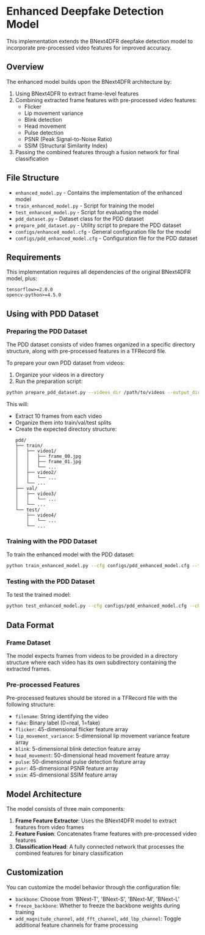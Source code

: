 # Enhanced Deepfake Detection Model

This implementation extends the BNext4DFR deepfake detection model to incorporate pre-processed video features for improved accuracy.

## Overview

The enhanced model builds upon the BNext4DFR architecture by:

1. Using BNext4DFR to extract frame-level features
2. Combining extracted frame features with pre-processed video features:
   - Flicker
   - Lip movement variance
   - Blink detection
   - Head movement
   - Pulse detection
   - PSNR (Peak Signal-to-Noise Ratio)
   - SSIM (Structural Similarity Index)
3. Passing the combined features through a fusion network for final classification

## File Structure

- `enhanced_model.py` - Contains the implementation of the enhanced model
- `train_enhanced_model.py` - Script for training the model
- `test_enhanced_model.py` - Script for evaluating the model
- `pdd_dataset.py` - Dataset class for the PDD dataset
- `prepare_pdd_dataset.py` - Utility script to prepare the PDD dataset
- `configs/enhanced_model.cfg` - General configuration file for the model
- `configs/pdd_enhanced_model.cfg` - Configuration file for the PDD dataset

## Requirements

This implementation requires all dependencies of the original BNext4DFR model, plus:

```
tensorflow>=2.0.0
opencv-python>=4.5.0
```

## Using with PDD Dataset

### Preparing the PDD Dataset

The PDD dataset consists of video frames organized in a specific directory structure, along with pre-processed features in a TFRecord file.

To prepare your own PDD dataset from videos:

1. Organize your videos in a directory
2. Run the preparation script:

```bash
python prepare_pdd_dataset.py --videos_dir /path/to/videos --output_dir ../../datasets/pdd --tfrecord ./pdd_features.tfrecord
```

This will:
- Extract 10 frames from each video
- Organize them into train/val/test splits
- Create the expected directory structure:
  ```
  pdd/
  ├── train/
  │   ├── video1/
  │   │   ├── frame_00.jpg
  │   │   ├── frame_01.jpg
  │   │   └── ...
  │   ├── video2/
  │   │   └── ...
  │   └── ...
  ├── val/
  │   ├── video3/
  │   │   └── ...
  │   └── ...
  └── test/
      ├── video4/
      │   └── ...
      └── ...
  ```

### Training with the PDD Dataset

To train the enhanced model with the PDD dataset:

```bash
python train_enhanced_model.py --cfg configs/pdd_enhanced_model.cfg --tfrecord ./pdd_features.tfrecord
```

### Testing with the PDD Dataset

To test the trained model:

```bash
python test_enhanced_model.py --cfg configs/pdd_enhanced_model.cfg --checkpoint path/to/checkpoint.ckpt --tfrecord ./pdd_features.tfrecord
```

## Data Format

### Frame Dataset

The model expects frames from videos to be provided in a directory structure where each video has its own subdirectory containing the extracted frames.

### Pre-processed Features

Pre-processed features should be stored in a TFRecord file with the following structure:

- `filename`: String identifying the video
- `fake`: Binary label (0=real, 1=fake)
- `flicker`: 45-dimensional flicker feature array
- `lip_movement_variance`: 5-dimensional lip movement variance feature array
- `blink`: 5-dimensional blink detection feature array
- `head_movement`: 50-dimensional head movement feature array
- `pulse`: 50-dimensional pulse detection feature array
- `psnr`: 45-dimensional PSNR feature array
- `ssim`: 45-dimensional SSIM feature array

## Model Architecture

The model consists of three main components:

1. **Frame Feature Extractor**: Uses the BNext4DFR model to extract features from video frames
2. **Feature Fusion**: Concatenates frame features with pre-processed video features
3. **Classification Head**: A fully connected network that processes the combined features for binary classification

## Customization

You can customize the model behavior through the configuration file:

- `backbone`: Choose from 'BNext-T', 'BNext-S', 'BNext-M', 'BNext-L'
- `freeze_backbone`: Whether to freeze the backbone weights during training
- `add_magnitude_channel`, `add_fft_channel`, `add_lbp_channel`: Toggle additional feature channels for frame processing 